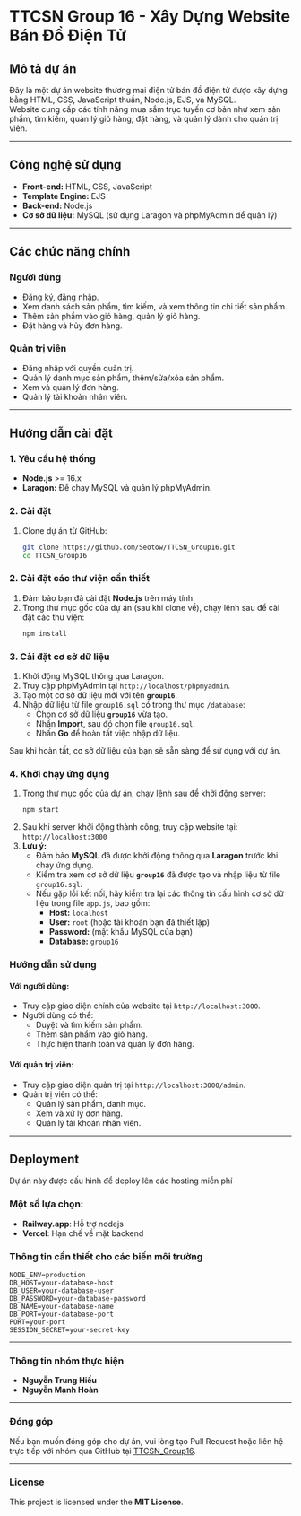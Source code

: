 # TTCSN Group 16 - Xây Dựng Website Bán Đồ Điện Tử  

## Mô tả dự án  
Đây là một dự án website thương mại điện tử bán đồ điện tử được xây dựng bằng HTML, CSS, JavaScript thuần, Node.js, EJS, và MySQL.  
Website cung cấp các tính năng mua sắm trực tuyến cơ bản như xem sản phẩm, tìm kiếm, quản lý giỏ hàng, đặt hàng, và quản lý dành cho quản trị viên.  

---

## Công nghệ sử dụng  
- **Front-end:** HTML, CSS, JavaScript  
- **Template Engine:** EJS  
- **Back-end:** Node.js  
- **Cơ sở dữ liệu:** MySQL (sử dụng Laragon và phpMyAdmin để quản lý)  

---

## Các chức năng chính  
### Người dùng  
- Đăng ký, đăng nhập.  
- Xem danh sách sản phẩm, tìm kiếm, và xem thông tin chi tiết sản phẩm.  
- Thêm sản phẩm vào giỏ hàng, quản lý giỏ hàng.  
- Đặt hàng và hủy đơn hàng.  

### Quản trị viên  
- Đăng nhập với quyền quản trị.  
- Quản lý danh mục sản phẩm, thêm/sửa/xóa sản phẩm.  
- Xem và quản lý đơn hàng.  
- Quản lý tài khoản nhân viên.

---

## Hướng dẫn cài đặt  

### 1. Yêu cầu hệ thống  
- **Node.js** >= 16.x  
- **Laragon:** Để chạy MySQL và quản lý phpMyAdmin.  

### 2. Cài đặt  
1. Clone dự án từ GitHub:  
   ```bash
   git clone https://github.com/Seotow/TTCSN_Group16.git
   cd TTCSN_Group16

### 2. Cài đặt các thư viện cần thiết  

1. Đảm bảo bạn đã cài đặt **Node.js** trên máy tính.  
2. Trong thư mục gốc của dự án (sau khi clone về), chạy lệnh sau để cài đặt các thư viện:  
   ```bash
   npm install

### 3. Cài đặt cơ sở dữ liệu  

1. Khởi động MySQL thông qua Laragon.  
2. Truy cập phpMyAdmin tại `http://localhost/phpmyadmin`.  
3. Tạo một cơ sở dữ liệu mới với tên **`group16`**.  
4. Nhập dữ liệu từ file `group16.sql` có trong thư mục `/database`:  
   - Chọn cơ sở dữ liệu **`group16`** vừa tạo.  
   - Nhấn **Import**, sau đó chọn file `group16.sql`.  
   - Nhấn **Go** để hoàn tất việc nhập dữ liệu.  

Sau khi hoàn tất, cơ sở dữ liệu của bạn sẽ sẵn sàng để sử dụng với dự án.

### 4. Khởi chạy ứng dụng  

1. Trong thư mục gốc của dự án, chạy lệnh sau để khởi động server:  
   ```bash
   npm start
2. Sau khi server khởi động thành công, truy cập website tại: `http://localhost:3000`
3. **Lưu ý:**  
   - Đảm bảo **MySQL** đã được khởi động thông qua **Laragon** trước khi chạy ứng dụng.  
   - Kiểm tra xem cơ sở dữ liệu **`group16`** đã được tạo và nhập liệu từ file `group16.sql`.  
   - Nếu gặp lỗi kết nối, hãy kiểm tra lại các thông tin cấu hình cơ sở dữ liệu trong file `app.js`, bao gồm:  
     - **Host:** `localhost`  
     - **User:** `root` (hoặc tài khoản bạn đã thiết lập)  
     - **Password:** (mật khẩu MySQL của bạn)  
     - **Database:** `group16`  

### Hướng dẫn sử dụng  

#### Với người dùng:  
- Truy cập giao diện chính của website tại `http://localhost:3000`.  
- Người dùng có thể:  
  - Duyệt và tìm kiếm sản phẩm.  
  - Thêm sản phẩm vào giỏ hàng.  
  - Thực hiện thanh toán và quản lý đơn hàng.  

#### Với quản trị viên:  
- Truy cập giao diện quản trị tại `http://localhost:3000/admin`.  
- Quản trị viên có thể:  
  - Quản lý sản phẩm, danh mục.  
  - Xem và xử lý đơn hàng.  
  - Quản lý tài khoản nhân viên.  

---

## Deployment  

Dự án này được cấu hình để deploy lên các hosting miễn phí

### Một số lựa chọn:
- **Railway.app**: Hỗ trợ nodejs
- **Vercel**: Hạn chế về mặt backend

### Thông tin cần thiết cho các biến môi trường
```env
NODE_ENV=production
DB_HOST=your-database-host
DB_USER=your-database-user  
DB_PASSWORD=your-database-password
DB_NAME=your-database-name
DB_PORT=your-database-port
PORT=your-port
SESSION_SECRET=your-secret-key
```

---

### Thông tin nhóm thực hiện  
- **Nguyễn Trung Hiếu**  
- **Nguyễn Mạnh Hoàn**  

---

### Đóng góp  
Nếu bạn muốn đóng góp cho dự án, vui lòng tạo Pull Request hoặc liên hệ trực tiếp với nhóm qua GitHub tại [TTCSN_Group16](https://github.com/Seotow/TTCSN_Group16).  

---

### License  
This project is licensed under the **MIT License**.  

